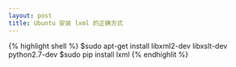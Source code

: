 ```yaml
---
layout: post
title: Ubuntu 安装 lxml 的正确方式
---
```


{% highlight shell %}
$sudo apt-get install libxml2-dev libxslt-dev python2.7-dev
$sudo pip install lxml
{% endhighlit %}

